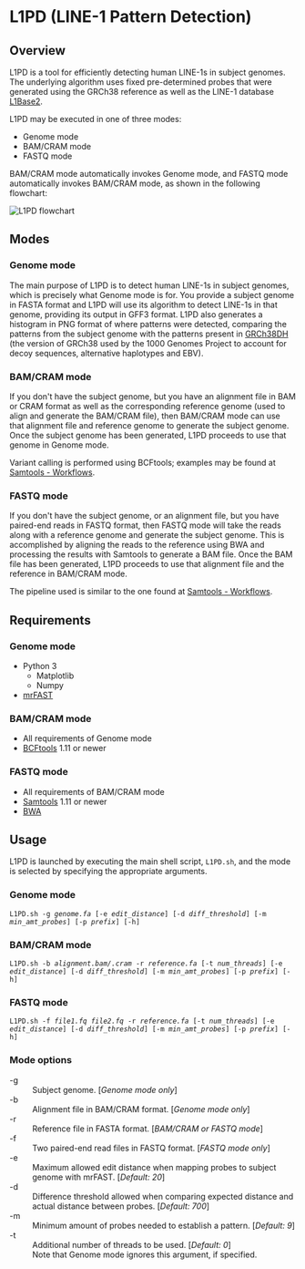# L1PD (LINE-1 Pattern Detection)

## Overview
L1PD is a tool for efficiently detecting human LINE-1s in subject genomes.  The underlying algorithm uses fixed pre-determined probes that were generated using the GRCh38 reference as well as the LINE-1 database [L1Base2](http://l1base.charite.de/l1base.php).

L1PD may be executed in one of three modes:
* Genome mode
* BAM/CRAM mode
* FASTQ mode

BAM/CRAM mode automatically invokes Genome mode, and FASTQ mode automatically invokes BAM/CRAM mode, as shown in the following flowchart:

![L1PD flowchart](https://user-images.githubusercontent.com/14218905/137537174-ea06cc63-2e69-4f61-bc0e-bd5bfcc7cce3.jpg)

## Modes
### Genome mode
The main purpose of L1PD is to detect human LINE-1s in subject genomes, which is precisely what Genome mode is for.  You provide a subject genome in FASTA format and L1PD will use its algorithm to detect LINE-1s in that genome, providing its output in GFF3 format.  L1PD also generates a histogram in PNG format of where patterns were detected, comparing the patterns from the subject genome with the patterns present in [GRCh38DH](http://ftp.1000genomes.ebi.ac.uk/vol1/ftp/technical/reference/GRCh38_reference_genome/) (the version of GRCh38 used by the 1000 Genomes Project to account for decoy sequences, alternative haplotypes and EBV). 

### BAM/CRAM mode
If you don't have the subject genome, but you have an alignment file in BAM or CRAM format as well as the corresponding reference genome (used to align and generate the BAM/CRAM file), then BAM/CRAM mode can use that alignment file and reference genome to generate the subject genome.  Once the subject genome has been generated, L1PD proceeds to use that genome in Genome mode.

Variant calling is performed using BCFtools; examples may be found at [Samtools - Workflows](https://www.htslib.org/workflow/).

### FASTQ mode
If you don't have the subject genome, or an alignment file, but you have paired-end reads in FASTQ format, then FASTQ mode will take the reads along with a reference genome and generate the subject genome.  This is accomplished by aligning the reads to the reference using BWA and processing the results with Samtools to generate a BAM file.  Once the BAM file has been generated, L1PD proceeds to use that alignment file and the reference in BAM/CRAM mode.

The pipeline used is similar to the one found at [Samtools - Workflows](https://www.htslib.org/workflow/).

## Requirements
### Genome mode
* Python 3
  * Matplotlib
  * Numpy
* [mrFAST](https://github.com/BilkentCompGen/mrfast/)
### BAM/CRAM mode
* All requirements of Genome mode
* [BCFtools](https://www.htslib.org/) 1.11 or newer
### FASTQ mode 
* All requirements of BAM/CRAM mode
* [Samtools](https://www.htslib.org/) 1.11 or newer
* [BWA](http://bio-bwa.sourceforge.net/)

## Usage

L1PD is launched by executing the main shell script, `L1PD.sh`, and the mode is selected by specifying the appropriate arguments.

### Genome mode
<pre><code>L1PD.sh -g <i>genome.fa</i> [-e <i>edit_distance</i>] [-d <i>diff_threshold</i>] [-m <i>min_amt_probes</i>] [-p <i>prefix</i>] [-h]</code></pre>

### BAM/CRAM mode
<pre><code>L1PD.sh -b <i>alignment.bam/.cram</i> -r <i>reference.fa</i> [-t <i>num_threads</i>] [-e <i>edit_distance</i>] [-d <i>diff_threshold</i>] [-m <i>min_amt_probes</i>] [-p <i>prefix</i>] [-h]</code></pre>

### FASTQ mode
<pre><code>L1PD.sh -f <i>file1.fq</i> <i>file2.fq</i> -r <i>reference.fa</i> [-t <i>num_threads</i>] [-e <i>edit_distance</i>] [-d <i>diff_threshold</i>] [-m <i>min_amt_probes</i>] [-p <i>prefix</i>] [-h]</code></pre>

### Mode options
<dl>
   <dt>-g</dt><dd>Subject genome. [<em>Genome mode only</em>]</dd>
   <dt>-b</dt><dd>Alignment file in BAM/CRAM format. [<em>Genome mode only</em>]</dd>
   <dt>-r</dt><dd>Reference file in FASTA format. [<em>BAM/CRAM or FASTQ mode</em>]</dd>
   <dt>-f</dt><dd>Two paired-end read files in FASTQ format. [<em>FASTQ mode only</em>]</dd>
   <dt>-e</dt><dd>Maximum allowed edit distance when mapping probes to subject genome with mrFAST. [<em>Default: 20</em>]</dd>
   <dt>-d</dt><dd>Difference threshold allowed when comparing expected distance and actual distance between probes. [<em>Default: 700</em>]</dd>
   <dt>-m</dt><dd>Minimum amount of probes needed to establish a pattern. [<em>Default: 9</em>]</dd>
   <dt>-t</dt><dd>Additional number of threads to be used. [<em>Default: 0</em>]<br>Note that Genome mode ignores this argument, if specified.</dd>
</dl>
